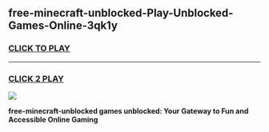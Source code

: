 
## free-minecraft-unblocked-Play-Unblocked-Games-Online-3qk1y
<h3>
<a href="https://premium76.site?title=free-minecraft-unblocked&ref=25A">CLICK TO PLAY</a></h3>
<hr>

<h3>
<a href="https://premium76.site?title=free-minecraft-unblocked&ref=25A">CLICK 2 PLAY</a>
  
</h3>

<a href="https://premium76.site?title=free-minecraft-unblocked&ref=25A"><img src="https://clearcache.store/games.png"></a>


**free-minecraft-unblocked games unblocked: Your Gateway to Fun and Accessible Online Gaming**
